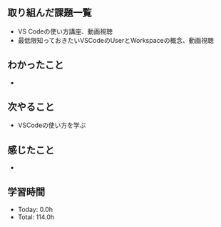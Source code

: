 ## 取り組んだ課題一覧
- VS Codeの使い方講座、動画視聴
- 最低限知っておきたいVSCodeのUserとWorkspaceの概念、動画視聴
## わかったこと
- 
## 次やること
- VSCodeの使い方を学ぶ
## 感じたこと
- 
## 学習時間
- Today: 0.0h
- Total: 114.0h
